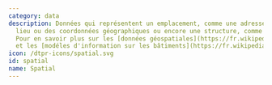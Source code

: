 ```yaml
---
category: data
description: Données qui représentent un emplacement, comme une adresse, un nom de
  lieu ou des coordonnées géographiques ou encore une structure, comme un plan d'étage.
  Pour en savoir plus sur les [données géospatiales](https://fr.wikipedia.org/wiki/Information_géoographique)
  et les [modéles d'information sur les bâtiments](https://fr.wikipedia.org/wiki/Building_information_modeling).
icon: /dtpr-icons/spatial.svg
id: spatial
name: Spatial
---
```

